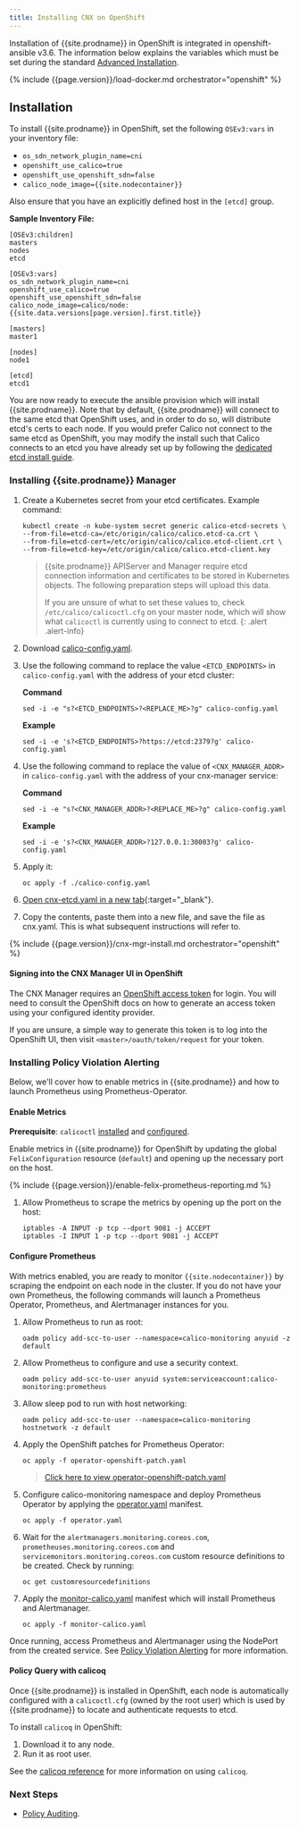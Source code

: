 ```yaml
---
title: Installing CNX on OpenShift
---
```


Installation of {{site.prodname}} in OpenShift is integrated in openshift-ansible v3.6.
The information below explains the variables which must be set during the standard
[Advanced Installation](https://docs.openshift.org/latest/install_config/install/advanced_install.html#configuring-cluster-variables).

{% include {{page.version}}/load-docker.md orchestrator="openshift" %}

## Installation

To install {{site.prodname}} in OpenShift, set the following `OSEv3:vars` in your
inventory file:

  - `os_sdn_network_plugin_name=cni`
  - `openshift_use_calico=true`
  - `openshift_use_openshift_sdn=false`
  - `calico_node_image={{site.nodecontainer}}`

Also ensure that you have an explicitly defined host in the `[etcd]` group.

**Sample Inventory File:**

```
[OSEv3:children]
masters
nodes
etcd

[OSEv3:vars]
os_sdn_network_plugin_name=cni
openshift_use_calico=true
openshift_use_openshift_sdn=false
calico_node_image=calico/node:{{site.data.versions[page.version].first.title}}

[masters]
master1

[nodes]
node1

[etcd]
etcd1
```

You are now ready to execute the ansible provision which will install {{site.prodname}}. Note that by default, 
{{site.prodname}} will connect to the same etcd that OpenShift uses, and in order to do so, will distribute etcd's
certs to each node. If you would prefer Calico not connect to the same etcd as OpenShift, you may modify the install
such that Calico connects to an etcd you have already set up by following the [dedicated etcd install guide](dedicated-etcd).

### Installing {{site.prodname}} Manager

1. Create a Kubernetes secret from your etcd certificates. Example command:

   ```
   kubectl create -n kube-system secret generic calico-etcd-secrets \
   --from-file=etcd-ca=/etc/origin/calico/calico.etcd-ca.crt \
   --from-file=etcd-cert=/etc/origin/calico/calico.etcd-client.crt \
   --from-file=etcd-key=/etc/origin/calico/calico.etcd-client.key
   ```

   >{{site.prodname}} APIServer and Manager require etcd connection information and
   >certificates to be stored in Kubernetes objects.
   >The following preparation steps will upload this data.
   >
   >If you are unsure of what to set these values to, check `/etc/calico/calicoctl.cfg`
   >on your master node, which will show what `calicoctl` is currently using to connect to etcd.
   {: .alert .alert-info}

1. Download [calico-config.yaml](calico-config.yaml).

1. Use the following command to replace the value `<ETCD_ENDPOINTS>` in `calico-config.yaml` 
   with the address of your etcd cluster:

   **Command**
   ```shell
   sed -i -e "s?<ETCD_ENDPOINTS>?<REPLACE_ME>?g" calico-config.yaml
   ```
   
   **Example**
   ```shell
   sed -i -e 's?<ETCD_ENDPOINTS>?https://etcd:2379?g' calico-config.yaml
   ```

1. Use the following command to replace the value of `<CNX_MANAGER_ADDR>` in `calico-config.yaml` with the address of your cnx-manager service:

   **Command**
   ```shell
   sed -i -e "s?<CNX_MANAGER_ADDR>?<REPLACE_ME>?g" calico-config.yaml
   ```
   
   **Example**
   ```shell
   sed -i -e 's?<CNX_MANAGER_ADDR>?127.0.0.1:30003?g' calico-config.yaml
   ```

1. Apply it:

       oc apply -f ./calico-config.yaml

1. [Open cnx-etcd.yaml in a new tab](../kubernetes/installation/hosted/cnx/1.7/cnx-etcd.yaml){:target="_blank"}.

1. Copy the contents, paste them into a new file, and save the file as cnx.yaml.
   This is what subsequent instructions will refer to.

{% include {{page.version}}/cnx-mgr-install.md orchestrator="openshift" %}

#### Signing into the CNX Manager UI in OpenShift

The CNX Manager requires an [OpenShift access token](https://docs.openshift.com/container-platform/3.7/install_config/configuring_authentication.html#token-options) for login. You will need
to consult the OpenShift docs on how to generate an access token using your configured
identity provider.

If you are unsure, a simple way to generate this token is to log into the OpenShift UI, then visit `<master>/oauth/token/request` for your token.

### Installing Policy Violation Alerting

Below, we'll cover how to enable metrics in {{site.prodname}} and how to launch Prometheus using Prometheus-Operator.

#### Enable Metrics

**Prerequisite**: `calicoctl` [installed](../../usage/calicoctl/install) and [configured](../../usage/calicoctl/configure/).

Enable metrics in {{site.prodname}} for OpenShift by updating the global `FelixConfiguration` resource (`default`) and opening up the necessary port on the host.

{% include {{page.version}}/enable-felix-prometheus-reporting.md %}

1. Allow Prometheus to scrape the metrics by opening up the port on the host:

   ```
   iptables -A INPUT -p tcp --dport 9081 -j ACCEPT
   iptables -I INPUT 1 -p tcp --dport 9081 -j ACCEPT
   ```

#### Configure Prometheus

With metrics enabled, you are ready to monitor `{{site.nodecontainer}}` by scraping the endpoint on each node
in the cluster. If you do not have your own Prometheus, the following commands will launch a Prometheus
Operator, Prometheus, and Alertmanager instances for you.

1. Allow Prometheus to run as root:

   ```
   oadm policy add-scc-to-user --namespace=calico-monitoring anyuid -z default
   ```

1. Allow Prometheus to configure and use a security context.

   ```
   oadm policy add-scc-to-user anyuid system:serviceaccount:calico-monitoring:prometheus
   ```

1. Allow sleep pod to run with host networking:

   ```
   oadm policy add-scc-to-user --namespace=calico-monitoring hostnetwork -z default
   ```

1. Apply the OpenShift patches for Prometheus Operator:

   ```
   oc apply -f operator-openshift-patch.yaml
   ```

   >[Click here to view operator-openshift-patch.yaml](operator-openshift-patch.yaml)

1. Configure calico-monitoring namespace and deploy Prometheus Operator by
  applying the [operator.yaml]({{site.baseurl}}/{{page.version}}/getting-started/kubernetes/installation/hosted/cnx/1.7/operator.yaml) manifest.

   ```
   oc apply -f operator.yaml
   ```

1. Wait for the `alertmanagers.monitoring.coreos.com`, `prometheuses.monitoring.coreos.com` and `servicemonitors.monitoring.coreos.com` custom resource definitions to be created. Check by running:

   ```
   oc get customresourcedefinitions
   ```

1. Apply the [monitor-calico.yaml]({{site.baseurl}}/{{page.version}}/getting-started/kubernetes/installation/hosted/cnx/1.7/monitor-calico.yaml) manifest which will
  install Prometheus and Alertmanager.

   ```
   oc apply -f monitor-calico.yaml
   ```

Once running, access Prometheus and Alertmanager using the NodePort from the created service.
See [Policy Violation Alerting](../../reference/cnx/policy-violations) for more information.

#### Policy Query with calicoq

Once {{site.prodname}} is installed in OpenShift, each node is automatically configured with
a `calicoctl.cfg` (owned by the root user) which is used by {{site.prodname}} to locate and authenticate
requests to etcd.

To install `calicoq` in OpenShift:

1. Download it to any node.
1. Run it as root user.

See the [calicoq reference](../../reference/calicoq/) for more information on using `calicoq`.

### Next Steps

- [Policy Auditing](../../reference/cnx/policy-auditing).

[obtaining-cnx]: {{site.baseurl}}/{{page.version}}/getting-started/
